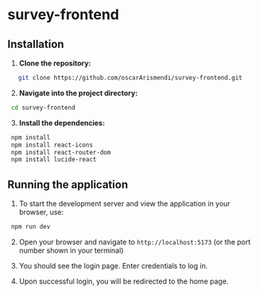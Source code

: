 # survey-frontend


## Installation

1. **Clone the repository:**

  ```bash
     git clone https://github.com/oscarArismendi/survey-frontend.git
  ```

2. **Navigate into the project directory:**

  ```bash
   cd survey-frontend
  ```

3. **Install the dependencies:**

  ```bash
   npm install
   npm install react-icons
   npm install react-router-dom
   npm install lucide-react
  ```

## Running the application
1. To start the development server and view the application in your browser, use:
  ```bash
   npm run dev
  ```

2. Open your browser and navigate to `http://localhost:5173` (or the port number shown in your terminal)

3. You should see the login page. Enter credentials to log in.

4. Upon successful login, you will be redirected to the home page.